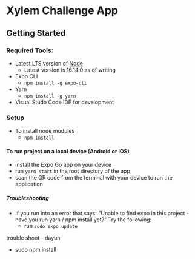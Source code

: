 # Xylem Challenge App

## Getting Started

### Required Tools:

- Latest LTS version of [Node](https://nodejs.org/en/download/)
  - Latest version is 16.14.0 as of writing
- Expo CLI
  - `npm install -g expo-cli`
- Yarn
  - `npm install -g yarn`
- Visual Studo Code IDE for development

### Setup

- To install node modules
  - `npm install`

#### To run project on a local device (Android or iOS)

- install the Expo Go app on your device
- run `yarn start` in the root directory of the app
- scan the QR code from the terminal with your device to run the application

##### Troubleshooting

- If you run into an error that says: "Unable to find expo in this project - have you run yarn / npm install yet?" Try the following:
  - run `sudo expo update`

trouble shoot - dayun
- sudo npm install
